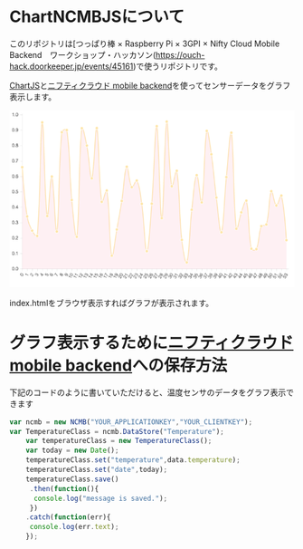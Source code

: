 # ChartNCMBJSについて

このリポジトリは[つっぱり棒 × Raspberry Pi × 3GPI × Nifty Cloud Mobile Backend　ワークショップ・ハッカソン(https://ouch-hack.doorkeeper.jp/events/45161)で使うリポジトリです。

[ChartJS](http://www.chartjs.org/)と[ニフティクラウド mobile backend](http://mb.cloud.nifty.com/)を使ってセンサーデータをグラフ表示します。

![chart](https://github.com/hounenhounen/ChartNcmbJs/blob/master/chart.png)

index.htmlをブラウザ表示すればグラフが表示されます。

# グラフ表示するために[ニフティクラウド mobile backend](http://mb.cloud.nifty.com/)への保存方法

下記のコードのように書いていただけると、温度センサのデータをグラフ表示できます

```js
var ncmb = new NCMB("YOUR_APPLICATIONKEY","YOUR_CLIENTKEY");
var TemperatureClass = ncmb.DataStore("Temperature");
    var temperatureClass = new TemperatureClass();
    var today = new Date();
    temperatureClass.set("temperature",data.temperature);
    temperatureClass.set("date",today);
    temperatureClass.save()
     .then(function(){
      console.log("message is saved.");
     })
    .catch(function(err){
     console.log(err.text);
    });
```
